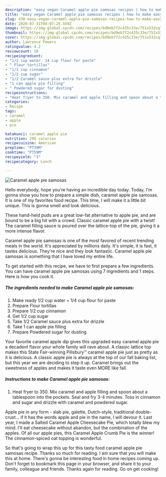 ```yaml
---
description: "easy vegan Caramel apple pie samosas recipes | how to make easy Caramel apple pie samosas"
title: "easy vegan Caramel apple pie samosas recipes | how to make easy Caramel apple pie samosas"
slug: 430-easy-vegan-caramel-apple-pie-samosas-recipes-how-to-make-easy-caramel-apple-pie-samosas
date: 2020-07-31T04:07:25.559Z
image: https://img-global.cpcdn.com/recipes/bd9eb7f2c435c33e/751x532cq70/caramel-apple-pie-samosas-recipe-main-photo.jpg
thumbnail: https://img-global.cpcdn.com/recipes/bd9eb7f2c435c33e/751x532cq70/caramel-apple-pie-samosas-recipe-main-photo.jpg
cover: https://img-global.cpcdn.com/recipes/bd9eb7f2c435c33e/751x532cq70/caramel-apple-pie-samosas-recipe-main-photo.jpg
author: Lawrence Powers
ratingvalue: 4.2
reviewcount: 10
recipeingredient:
- "1/2 cup water  14 cup flour for paste"
- " Flour tortillas"
- "1/2 cup cinnamon"
- "1/2 cup sugar"
- "1/2 Caramel sauce plus extra for drizzle"
- "1 can apple pie filling"
- " Powdered sugar for dusting"
recipeinstructions:
- "Heat fryer to 350. Mix caramel and apple filling and spoon about a tablespoon into the pockets. Seal and fry 3-4 minutes. Toss in cinnamon and sugar and drizzle with caramel and powdered sugar."
categories:
- Recipe
tags:
- caramel
- apple
- pie

katakunci: caramel apple pie 
nutrition: 295 calories
recipecuisine: American
preptime: "PT39M"
cooktime: "PT59M"
recipeyield: "3"
recipecategory: Lunch

---
```



![Caramel apple pie samosas](https://img-global.cpcdn.com/recipes/bd9eb7f2c435c33e/751x532cq70/caramel-apple-pie-samosas-recipe-main-photo.jpg)

Hello everybody, hope you're having an incredible day today. Today, I'm gonna show you how to prepare a simple dish, caramel apple pie samosas. It is one of my favorites food recipe. This time, I will make it a little bit unique. This is gonna smell and look delicious.

These hand-held puds are a great low-fat alternative to apple pie, and are bound to be a big hit with a crowd. Classic caramel apple pie with a twist! The caramel filling sauce is poured over the lattice-top of the pie, giving it a more intense flavor.

Caramel apple pie samosas is one of the most favored of recent trending meals in the world. It's appreciated by millions daily. It's simple, it is fast, it tastes delicious. They're nice and they look fantastic. Caramel apple pie samosas is something that I have loved my entire life.


To get started with this recipe, we have to first prepare a few ingredients. You can have caramel apple pie samosas using 7 ingredients and 1 steps. Here is how you cook it.

<!--inarticleads1-->

##### The ingredients needed to make Caramel apple pie samosas:

1. Make ready 1/2 cup water + 1/4 cup flour for paste
1. Prepare  Flour tortillas
1. Prepare 1/2 cup cinnamon
1. Get 1/2 cup sugar
1. Take 1/2 Caramel sauce plus extra for drizzle
1. Take 1 can apple pie filling
1. Prepare  Powdered sugar for dusting


Your favorite caramel apple dip gives this upgraded easy caramel apple pie a decadent flavor your whole family will rave about. A classic lattice top makes this State Fair-winning Pillsbury™ caramel apple pie just as pretty as it is delicious. A classic apple pie is always at the top of our fall baking list, but this year we are deciding to step it up. Caramel brings out the sweetness of apples and makes it taste even MORE like fall. 

<!--inarticleads2-->

##### Instructions to make Caramel apple pie samosas:

1. Heat fryer to 350. Mix caramel and apple filling and spoon about a tablespoon into the pockets. Seal and fry 3-4 minutes. Toss in cinnamon and sugar and drizzle with caramel and powdered sugar.


Apple pie in any form - slab pie, galette, Dutch-style, traditional double-crust… if it has the words apple and pie in the name, I will devour it. Last year, I made a Salted Caramel Apple Cheesecake Pie, which totally blew my mind. I&#39;ll eat cheesecake without abandon, but the combination of the apples. Of all our apple pies, this Caramel Apple Crumb Pie is the winner! The cinnamon-spiced oat topping is wonderful. 

So that's going to wrap this up for this tasty food caramel apple pie samosas recipe. Thanks so much for reading. I am sure that you will make this at home. There's gonna be interesting food in home recipes coming up. Don't forget to bookmark this page in your browser, and share it to your family, colleague and friends. Thanks again for reading. Go on get cooking!
